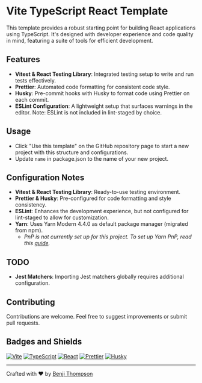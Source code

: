 # Vite TypeScript React Template

This template provides a robust starting point for building React applications using TypeScript. It's designed with developer experience and code quality in mind, featuring a suite of tools for efficient development.

## Features

- **Vitest & React Testing Library**: Integrated testing setup to write and run tests effectively.
- **Prettier**: Automated code formatting for consistent code style.
- **Husky**: Pre-commit hooks with Husky to format code using Prettier on each commit.
- **ESLint Configuration**: A lightweight setup that surfaces warnings in the editor. Note: ESLint is not included in lint-staged by choice.

## Usage

- Click "Use this template" on the GitHub repository page to start a new project with this structure and configurations.
- Update `name` in package.json to the name of your new project.

## Configuration Notes

- **Vitest & React Testing Library**: Ready-to-use testing environment.
- **Prettier & Husky**: Pre-configured for code formatting and style consistency.
- **ESLint**: Enhances the development experience, but not configured for lint-staged to allow for customization.
- **Yarn**: Uses Yarn Modern 4.4.0 as default package manager (migrated from npm). 
  - _PnP is not currently set up for this project. To set up Yarn PnP, read this [guide](https://yarnpkg.com/features/pnp)._

## TODO

- **Jest Matchers**: Importing Jest matchers globally requires additional configuration.

## Contributing

Contributions are welcome. Feel free to suggest improvements or submit pull requests.

## Badges and Shields

[![Vite](https://img.shields.io/badge/built_with-Vite-blue.svg)](https://vitejs.dev/)
[![TypeScript](https://img.shields.io/badge/TypeScript-3178C6.svg?logo=typescript&logoColor=white)](https://www.typescriptlang.org/)
[![React](https://img.shields.io/badge/React-20232A.svg?logo=react&logoColor=61DAFB)](https://reactjs.org/)
[![Prettier](https://img.shields.io/badge/code_style-Prettier-ff69b4.svg?logo=prettier)](https://prettier.io/)
[![Husky](https://img.shields.io/badge/git_hooks-Husky-brightgreen.svg)](https://typicode.github.io/husky/)

---

Crafted with :heart: by [Benji Thompson](https://github.com/benjipt)
